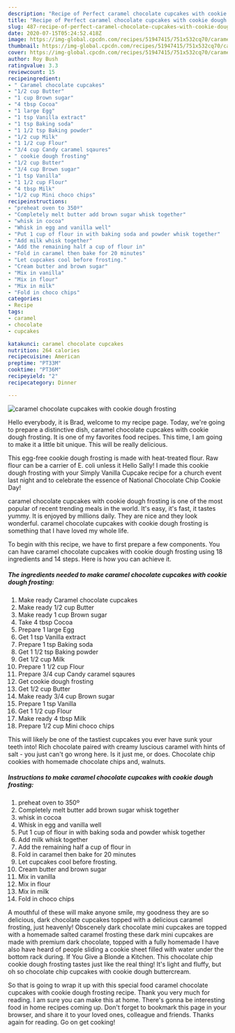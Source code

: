 ```yaml
---
description: "Recipe of Perfect caramel chocolate cupcakes with cookie dough frosting"
title: "Recipe of Perfect caramel chocolate cupcakes with cookie dough frosting"
slug: 487-recipe-of-perfect-caramel-chocolate-cupcakes-with-cookie-dough-frosting
date: 2020-07-15T05:24:52.418Z
image: https://img-global.cpcdn.com/recipes/51947415/751x532cq70/caramel-chocolate-cupcakes-with-cookie-dough-frosting-recipe-main-photo.jpg
thumbnail: https://img-global.cpcdn.com/recipes/51947415/751x532cq70/caramel-chocolate-cupcakes-with-cookie-dough-frosting-recipe-main-photo.jpg
cover: https://img-global.cpcdn.com/recipes/51947415/751x532cq70/caramel-chocolate-cupcakes-with-cookie-dough-frosting-recipe-main-photo.jpg
author: Roy Bush
ratingvalue: 3.3
reviewcount: 15
recipeingredient:
- " Caramel chocolate cupcakes"
- "1/2 cup Butter"
- "1 cup Brown sugar"
- "4 tbsp Cocoa"
- "1 large Egg"
- "1 tsp Vanilla extract"
- "1 tsp Baking soda"
- "1 1/2 tsp Baking powder"
- "1/2 cup Milk"
- "1 1/2 cup Flour"
- "3/4 cup Candy caramel sqaures"
- " cookie dough frosting"
- "1/2 cup Butter"
- "3/4 cup Brown sugar"
- "1 tsp Vanilla"
- "1 1/2 cup Flour"
- "4 tbsp Milk"
- "1/2 cup Mini choco chips"
recipeinstructions:
- "preheat oven to 350º"
- "Completely melt butter add brown sugar whisk together"
- "whisk in cocoa"
- "Whisk in egg and vanilla well"
- "Put 1 cup of flour in with baking soda and powder whisk together"
- "Add milk whisk together"
- "Add the remaining half a cup of flour in"
- "Fold in caramel then bake for 20 minutes"
- "Let cupcakes cool before frosting."
- "Cream butter and brown sugar"
- "Mix in vanilla"
- "Mix in flour"
- "Mix in milk"
- "Fold in choco chips"
categories:
- Recipe
tags:
- caramel
- chocolate
- cupcakes

katakunci: caramel chocolate cupcakes 
nutrition: 264 calories
recipecuisine: American
preptime: "PT33M"
cooktime: "PT36M"
recipeyield: "2"
recipecategory: Dinner

---
```



![caramel chocolate cupcakes with cookie dough frosting](https://img-global.cpcdn.com/recipes/51947415/751x532cq70/caramel-chocolate-cupcakes-with-cookie-dough-frosting-recipe-main-photo.jpg)

Hello everybody, it is Brad, welcome to my recipe page. Today, we're going to prepare a distinctive dish, caramel chocolate cupcakes with cookie dough frosting. It is one of my favorites food recipes. This time, I am going to make it a little bit unique. This will be really delicious.

This egg-free cookie dough frosting is made with heat-treated flour. Raw flour can be a carrier of E. coli unless it Hello Sally! I made this cookie dough frosting with your Simply Vanilla Cupcake recipe for a church event last night and to celebrate the essence of National Chocolate Chip Cookie Day!

caramel chocolate cupcakes with cookie dough frosting is one of the most popular of recent trending meals in the world. It's easy, it's fast, it tastes yummy. It is enjoyed by millions daily. They are nice and they look wonderful. caramel chocolate cupcakes with cookie dough frosting is something that I have loved my whole life.


To begin with this recipe, we have to first prepare a few components. You can have caramel chocolate cupcakes with cookie dough frosting using 18 ingredients and 14 steps. Here is how you can achieve it.

<!--inarticleads1-->

##### The ingredients needed to make caramel chocolate cupcakes with cookie dough frosting:

1. Make ready  Caramel chocolate cupcakes
1. Make ready 1/2 cup Butter
1. Make ready 1 cup Brown sugar
1. Take 4 tbsp Cocoa
1. Prepare 1 large Egg
1. Get 1 tsp Vanilla extract
1. Prepare 1 tsp Baking soda
1. Get 1 1/2 tsp Baking powder
1. Get 1/2 cup Milk
1. Prepare 1 1/2 cup Flour
1. Prepare 3/4 cup Candy caramel sqaures
1. Get  cookie dough frosting
1. Get 1/2 cup Butter
1. Make ready 3/4 cup Brown sugar
1. Prepare 1 tsp Vanilla
1. Get 1 1/2 cup Flour
1. Make ready 4 tbsp Milk
1. Prepare 1/2 cup Mini choco chips


This will likely be one of the tastiest cupcakes you ever have sunk your teeth into! Rich chocolate paired with creamy luscious caramel with hints of salt - you just can&#39;t go wrong here. Is it just me, or does. Chocolate chip cookies with homemade chocolate chips and, walnuts. 

<!--inarticleads2-->

##### Instructions to make caramel chocolate cupcakes with cookie dough frosting:

1. preheat oven to 350º
1. Completely melt butter add brown sugar whisk together
1. whisk in cocoa
1. Whisk in egg and vanilla well
1. Put 1 cup of flour in with baking soda and powder whisk together
1. Add milk whisk together
1. Add the remaining half a cup of flour in
1. Fold in caramel then bake for 20 minutes
1. Let cupcakes cool before frosting.
1. Cream butter and brown sugar
1. Mix in vanilla
1. Mix in flour
1. Mix in milk
1. Fold in choco chips


A mouthful of these will make anyone smile, my goodness they are so delicious, dark chocolate cupcakes topped with a delicious caramel frosting, just heavenly! Obscenely dark chocolate mini cupcakes are topped with a homemade salted caramel frosting these dark mini cupcakes are made with premium dark chocolate, topped with a fully homemade I have also have heard of people sliding a cookie sheet filled with water under the bottom rack during. If You Give a Blonde a Kitchen. This chocolate chip cookie dough frosting tastes just like the real thing! It&#39;s light and fluffy, but oh so chocolate chip cupcakes with cookie dough buttercream. 

So that is going to wrap it up with this special food caramel chocolate cupcakes with cookie dough frosting recipe. Thank you very much for reading. I am sure you can make this at home. There's gonna be interesting food in home recipes coming up. Don't forget to bookmark this page in your browser, and share it to your loved ones, colleague and friends. Thanks again for reading. Go on get cooking!
